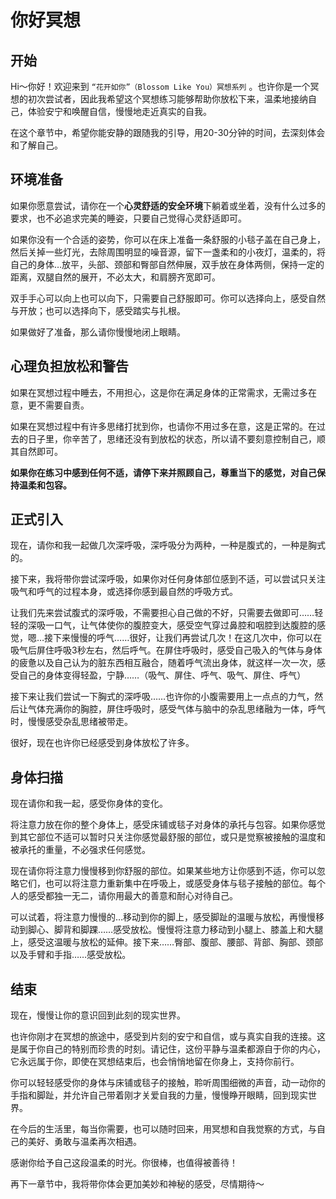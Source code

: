 # 你好冥想

## 开始

Hi～你好！欢迎来到 `“花开如你”（Blossom Like You）冥想系列` 。也许你是一个冥想的初次尝试者，因此我希望这个冥想练习能够帮助你放松下来，温柔地接纳自己，体验安宁和唤醒自信，慢慢地走近真实的自我。

在这个章节中，希望你能安静的跟随我的引导，用20-30分钟的时间，去深刻体会和了解自己。

## 环境准备

如果你愿意尝试，请你在一个**心灵舒适的安全环境**下躺着或坐着，没有什么过多的要求，也不必追求完美的睡姿，只要自己觉得心灵舒适即可。

如果你没有一个合适的姿势，你可以在床上准备一条舒服的小毯子盖在自己身上，然后关掉一些灯光，去除周围明显的噪音源，留下一盏柔和的小夜灯，温柔的，将自己的身体…放平，头部、颈部和臀部自然伸展，双手放在身体两侧，保持一定的距离，双腿自然的展开，不必太大，和肩膀齐宽即可。

双手手心可以向上也可以向下，只需要自己舒服即可。你可以选择向上，感受自然与开放；也可以选择向下，感受踏实与扎根。

如果做好了准备，那么请你慢慢地闭上眼睛。

## 心理负担放松和警告

如果在冥想过程中睡去，不用担心，这是你在满足身体的正常需求，无需过多在意，更不需要自责。

如果在冥想过程中有许多思绪打扰到你，也请你不用过多在意，这是正常的。在过去的日子里，你辛苦了，思绪还没有到放松的状态，所以请不要刻意控制自己，顺其自然即可。

**如果你在练习中感到任何不适，请停下来并照顾自己，尊重当下的感觉，对自己保持温柔和包容。**

## 正式引入

现在，请你和我一起做几次深呼吸，深呼吸分为两种，一种是腹式的，一种是胸式的。

接下来，我将带你尝试深呼吸，如果你对任何身体部位感到不适，可以尝试只关注吸气和呼气的过程本身，或选择你感到最自然的呼吸方式。

让我们先来尝试腹式的深呼吸，不需要担心自己做的不好，只需要去做即可……轻轻的深吸一口气，让气体使你的腹腔变大，感受空气穿过鼻腔和咽腔到达腹腔的感觉，嗯…接下来慢慢的呼气……很好，让我们再尝试几次！在这几次中，你可以在吸气后屏住呼吸3秒左右，然后呼气。在屏住呼吸时，感受自己吸入的气体与身体的疲惫以及自己认为的脏东西相互融合，随着呼气流出身体，就这样一次一次，感受自己的身体变得轻盈，宁静……（吸气、屏住、呼气、吸气、屏住、呼气）

接下来让我们尝试一下胸式的深呼吸……也许你的小腹需要用上一点点的力气，然后让气体充满你的胸腔，屏住呼吸时，感受气体与脑中的杂乱思绪融为一体，呼气时，慢慢感受杂乱思绪被带走。

很好，现在也许你已经感受到身体放松了许多。

## 身体扫描

现在请你和我一起，感受你身体的变化。

将注意力放在你的整个身体上，感受床铺或毯子对身体的承托与包容。如果你感觉到其它部位不适可以暂时只关注你感觉最舒服的部位，或只是觉察被接触的温度和被承托的重量，不必强求任何感觉。

现在请你将注意力慢慢移到你舒服的部位。如果某些地方让你感到不适，你可以忽略它们，也可以将注意力重新集中在呼吸上，或感受身体与毯子接触的部位。每个人的感受都独一无二，请你用最大的善意和耐心对待自己。

可以试着，将注意力慢慢的…移动到你的脚上，感受脚趾的温暖与放松，再慢慢移动到脚心、脚背和脚踝……感受放松。慢慢将注意力移动到小腿上、膝盖上和大腿上，感受这温暖与放松的延伸。接下来……臀部、腹部、腰部、背部、胸部、颈部以及手臂和手指……感受放松。

## 结束

现在，慢慢让你的意识回到此刻的现实世界。

也许你刚才在冥想的旅途中，感受到片刻的安宁和自信，或与真实自我的连接。这是属于你自己的特别而珍贵的时刻。请记住，这份平静与温柔都源自于你的内心，它永远属于你，即使在冥想结束后，也会悄悄地留在你身上，支持你前行。

你可以轻轻感受你的身体与床铺或毯子的接触，聆听周围细微的声音，动一动你的手指和脚趾，并允许自己带着刚才关爱自我的力量，慢慢睁开眼睛，回到现实世界。

在今后的生活里，每当你需要，也可以随时回来，用冥想和自我觉察的方式，与自己的美好、勇敢与温柔再次相遇。

感谢你给予自己这段温柔的时光。你很棒，也值得被善待！

再下一章节中，我将带你体会更加美妙和神秘的感受，尽情期待～
